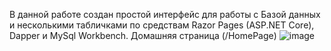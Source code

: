 В данной работе создан простой интерфейс для работы с Базой данных и несколькими табличками по средствам
Razor Pages (ASP.NET Core), Dapper и MySql Workbench.
Домашняя страница (/HomePage)
![image](https://github.com/AndreySS18/PaymentsChargesSaldo/assets/102410186/06b96d5a-b722-4642-bd43-c07ee55888fa)

